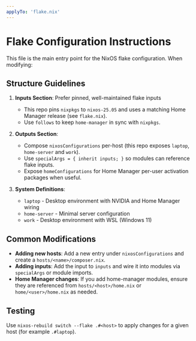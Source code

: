 ```yaml
---
applyTo: 'flake.nix'
---
```


# Flake Configuration Instructions

This file is the main entry point for the NixOS flake configuration. When modifying:

## Structure Guidelines

1. **Inputs Section**: Prefer pinned, well-maintained flake inputs
   - This repo pins `nixpkgs` to `nixos-25.05` and uses a matching Home Manager release (see `flake.nix`).
   - Use `follows` to keep `home-manager` in sync with `nixpkgs`.

2. **Outputs Section**: 
   - Compose `nixosConfigurations` per-host (this repo exposes `laptop`, `home-server` and `work`).
   - Use `specialArgs = { inherit inputs; }` so modules can reference flake inputs.
   - Expose `homeConfigurations` for Home Manager per-user activation packages when useful.

3. **System Definitions**:
   - `laptop` - Desktop environment with NVIDIA and Home Manager wiring
   - `home-server` - Minimal server configuration
   - `work` - Desktop environment with WSL (Windows 11)

## Common Modifications

- **Adding new hosts**: Add a new entry under `nixosConfigurations` and create a `hosts/<name>/composer.nix`.
- **Adding inputs**: Add the input to `inputs` and wire it into modules via `specialArgs` or module imports.
- **Home Manager changes**: If you add home-manager modules, ensure they are referenced from `hosts/<host>/home.nix` or `home/<user>/home.nix` as needed.

## Testing

Use `nixos-rebuild switch --flake .#<host>` to apply changes for a given host (for example `.#laptop`).
```